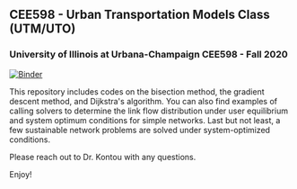 ## CEE598 - Urban Transportation Models Class (UTM/UTO)
### University of Illinois at Urbana-Champaign CEE598 - Fall 2020
[![Binder](https://mybinder.org/badge_logo.svg)](https://mybinder.org/v2/gh/ekontou/CEE-UTM-UTO/master)

This repository includes codes on the bisection method, the gradient descent method, and Dijkstra's algorithm. You can also find examples of calling solvers to determine the link flow distribution under user equilibrium and system optimum conditions for simple networks. Last but not least, a few sustainable network problems are solved under system-optimized conditions.

Please reach out to Dr. Kontou with any questions.

Enjoy!

